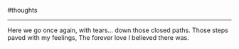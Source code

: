 
#thoughts 

---

Here we go once again,
with tears... down those closed paths.
Those steps paved with my feelings,
The forever love I believed there was.


